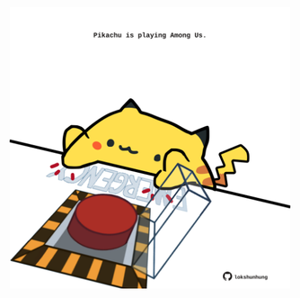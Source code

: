 <!-- built at 01/10/2023, 02:12:05 UTC -->
<p align="center">
  <img width="500" height="500" src="./ReadmeImage.svg">
</p>
